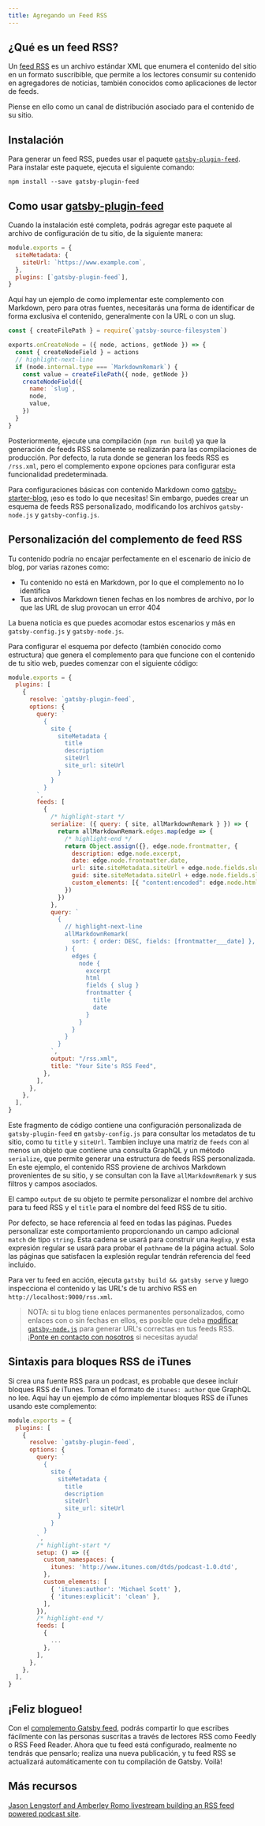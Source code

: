 ```yaml
---
title: Agregando un Feed RSS
---
```


## ¿Qué es un feed RSS?

Un [feed RSS](https://en.wikipedia.org/wiki/RSS) es un archivo estándar XML que enumera el contenido del sitio en un formato suscribible, que permite a los lectores consumir su contenido en agregadores de noticias, también conocidos como aplicaciones de lector de feeds.

Piense en ello como un canal de distribución asociado para el contenido de su sitio.

## Instalación

Para generar un feed RSS, puedes usar el paquete [`gatsby-plugin-feed`](/packages/gatsby-plugin-feed/). Para instalar este paquete, ejecuta el siguiente comando:

```shell
npm install --save gatsby-plugin-feed
```

## Como usar [gatsby-plugin-feed](/packages/gatsby-plugin-feed/)

Cuando la instalación esté completa, podrás agregar este paquete al archivo de configuración de tu sitio, de la siguiente manera:

```js:title=gatsby-config.js
module.exports = {
  siteMetadata: {
    siteUrl: `https://www.example.com`,
  },
  plugins: [`gatsby-plugin-feed`],
}
```

Aquí hay un ejemplo de como implementar este complemento con Markdown, pero para otras fuentes, necesitarás una forma de identificar de forma exclusiva el contenido, generalmente con la URL o con un slug.

```js:title=gatsby-node.js
const { createFilePath } = require(`gatsby-source-filesystem`)

exports.onCreateNode = ({ node, actions, getNode }) => {
  const { createNodeField } = actions
  // highlight-next-line
  if (node.internal.type === `MarkdownRemark`) {
    const value = createFilePath({ node, getNode })
    createNodeField({
      name: `slug`,
      node,
      value,
    })
  }
}
```

Posteriormente, ejecute una compilación (`npm run build`) ya que la generación de feeds RSS solamente se realizarán para las compilaciones de producción. Por defecto, la ruta donde se generan los feeds RSS es `/rss.xml`, pero el complemento expone opciones para configurar esta funcionalidad predeterminada.

Para configuraciones básicas con contenido Markdown como [gatsby-starter-blog](https://github.com/gatsbyjs/gatsby-starter-blog), ¡eso es todo lo que necesitas! Sin embargo, puedes crear un esquema de feeds RSS personalizado, modificando los archivos `gatsby-node.js` y `gatsby-config.js`.

## Personalización del complemento de feed RSS

Tu contenido podría no encajar perfectamente en el escenario de inicio de blog, por varias razones como:

- Tu contenido no está en Markdown, por lo que el complemento no lo identifica
- Tus archivos Markdown tienen fechas en los nombres de archivo, por lo que las URL de slug provocan un error 404

La buena noticia es que puedes acomodar estos escenarios y más en `gatsby-config.js` y `gatsby-node.js`.

Para configurar el esquema por defecto (también conocido como estructura) que genera el complemento para que funcione con el contenido de tu sitio web, puedes comenzar con el siguiente código:

```js:title=gatsby-config.js
module.exports = {
  plugins: [
    {
      resolve: `gatsby-plugin-feed`,
      options: {
        query: `
          {
            site {
              siteMetadata {
                title
                description
                siteUrl
                site_url: siteUrl
              }
            }
          }
        `,
        feeds: [
          {
            /* highlight-start */
            serialize: ({ query: { site, allMarkdownRemark } }) => {
              return allMarkdownRemark.edges.map(edge => {
                /* highlight-end */
                return Object.assign({}, edge.node.frontmatter, {
                  description: edge.node.excerpt,
                  date: edge.node.frontmatter.date,
                  url: site.siteMetadata.siteUrl + edge.node.fields.slug,
                  guid: site.siteMetadata.siteUrl + edge.node.fields.slug,
                  custom_elements: [{ "content:encoded": edge.node.html }],
                })
              })
            },
            query: `
              {
                // highlight-next-line
                allMarkdownRemark(
                  sort: { order: DESC, fields: [frontmatter___date] },
                ) {
                  edges {
                    node {
                      excerpt
                      html
                      fields { slug }
                      frontmatter {
                        title
                        date
                      }
                    }
                  }
                }
              }
            `,
            output: "/rss.xml",
            title: "Your Site's RSS Feed",
          },
        ],
      },
    },
  ],
}
```

Este fragmento de código contiene una configuración personalizada de `gatsby-plugin-feed` en `gatsby-config.js` para consultar los metadatos de tu sitio, como tu `title` y `siteUrl`. Tambien incluye una matriz de `feeds` con al menos un objeto que contiene una consulta GraphQL y un método `serialize`, que permite generar una estructura de feeds RSS personalizada. En este ejemplo, el contenido RSS proviene de archivos Markdown provenientes de su sitio, y se consultan con la llave `allMarkdownRemark` y sus filtros y campos asociados.

El campo `output` de su objeto te permite personalizar el nombre del archivo para tu feed RSS y el `title` para el nombre del feed RSS de tu sitio.

Por defecto, se hace referencia al feed en todas las páginas. Puedes personalizar este comportamiento proporcionando un campo adicional `match` de tipo `string`. Esta cadena se usará para construir una `RegExp`, y esta expresión regular se usará para probar el `pathname` de la página actual. Solo las páginas que satisfacen la explesión regular tendrán referencia del feed incluido.

Para ver tu feed en acción, ejecuta `gatsby build && gatsby serve` y luego inspecciona el contenido y las URL's de tu archivo RSS en `http://localhost:9000/rss.xml`.

> NOTA: si tu blog tiene enlaces permanentes personalizados, como enlaces con o sin fechas en ellos, es posible que deba [modificar `gatsby-node.js`](https://github.com/gatsbyjs/gatsby-starter-blog/blob/master/gatsby-node.js#L57) para generar URL's correctas en tus feeds RSS. ¡[Ponte en contacto con nosotros](/contributing/how-to-contribute/) si necesitas ayuda!

## Sintaxis para bloques RSS de iTunes

Si crea una fuente RSS para un podcast, es probable que desee incluir bloques RSS de iTunes. Toman el formato de `itunes: author` que GraphQL no lee. Aquí hay un ejemplo de cómo implementar bloques RSS de iTunes usando este complemento:

```js:title=gatsby-config.js
module.exports = {
  plugins: [
    {
      resolve: `gatsby-plugin-feed`,
      options: {
        query: `
          {
            site {
              siteMetadata {
                title
                description
                siteUrl
                site_url: siteUrl
              }
            }
          }
        `,
        /* highlight-start */
        setup: () => ({
          custom_namespaces: {
            itunes: 'http://www.itunes.com/dtds/podcast-1.0.dtd',
          },
          custom_elements: [
            { 'itunes:author': 'Michael Scott' },
            { 'itunes:explicit': 'clean' },
          ],
        }),
        /* highlight-end */
        feeds: [
          {
            ...
          },
        ],
      },
    },
  ],
}
```

## ¡Feliz blogueo!

Con el [complemento Gatsby feed](/packages/gatsby-plugin-feed/), podrás compartir lo que escribes fácilmente con las personas suscritas a través de lectores RSS como Feedly o RSS Feed Reader. Ahora que tu feed está configurado, realmente no tendrás que pensarlo; realiza una nueva publicación, y tu feed RSS se actualizará automáticamente con tu compilación de Gatsby. Voilà!

## Más recursos

[Jason Lengstorf and Amberley Romo livestream building an RSS feed powered podcast site](https://www.youtube.com/watch?v=0hGlvyuQiKQ).
